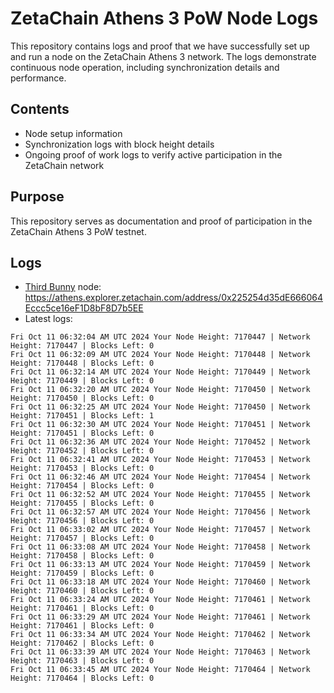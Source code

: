 # ZetaChain Athens 3 PoW Node Logs
This repository contains logs and proof that we have successfully set up and run a node on the ZetaChain Athens 3 network. The logs demonstrate continuous node operation, including synchronization details and performance.

## Contents
- Node setup information
- Synchronization logs with block height details
- Ongoing proof of work logs to verify active participation in the ZetaChain network

## Purpose
This repository serves as documentation and proof of participation in the ZetaChain Athens 3 PoW testnet.

## Logs

- [Third Bunny](https://thirdbunny.xyz/) node: https://athens.explorer.zetachain.com/address/0x225254d35dE666064Eccc5ce16eF1D8bF8D7b5EE
- Latest logs:
```
Fri Oct 11 06:32:04 AM UTC 2024 Your Node Height: 7170447 | Network Height: 7170447 | Blocks Left: 0
Fri Oct 11 06:32:09 AM UTC 2024 Your Node Height: 7170448 | Network Height: 7170448 | Blocks Left: 0
Fri Oct 11 06:32:14 AM UTC 2024 Your Node Height: 7170449 | Network Height: 7170449 | Blocks Left: 0
Fri Oct 11 06:32:20 AM UTC 2024 Your Node Height: 7170450 | Network Height: 7170450 | Blocks Left: 0
Fri Oct 11 06:32:25 AM UTC 2024 Your Node Height: 7170450 | Network Height: 7170451 | Blocks Left: 1
Fri Oct 11 06:32:30 AM UTC 2024 Your Node Height: 7170451 | Network Height: 7170451 | Blocks Left: 0
Fri Oct 11 06:32:36 AM UTC 2024 Your Node Height: 7170452 | Network Height: 7170452 | Blocks Left: 0
Fri Oct 11 06:32:41 AM UTC 2024 Your Node Height: 7170453 | Network Height: 7170453 | Blocks Left: 0
Fri Oct 11 06:32:46 AM UTC 2024 Your Node Height: 7170454 | Network Height: 7170454 | Blocks Left: 0
Fri Oct 11 06:32:52 AM UTC 2024 Your Node Height: 7170455 | Network Height: 7170455 | Blocks Left: 0
Fri Oct 11 06:32:57 AM UTC 2024 Your Node Height: 7170456 | Network Height: 7170456 | Blocks Left: 0
Fri Oct 11 06:33:02 AM UTC 2024 Your Node Height: 7170457 | Network Height: 7170457 | Blocks Left: 0
Fri Oct 11 06:33:08 AM UTC 2024 Your Node Height: 7170458 | Network Height: 7170458 | Blocks Left: 0
Fri Oct 11 06:33:13 AM UTC 2024 Your Node Height: 7170459 | Network Height: 7170459 | Blocks Left: 0
Fri Oct 11 06:33:18 AM UTC 2024 Your Node Height: 7170460 | Network Height: 7170460 | Blocks Left: 0
Fri Oct 11 06:33:24 AM UTC 2024 Your Node Height: 7170461 | Network Height: 7170461 | Blocks Left: 0
Fri Oct 11 06:33:29 AM UTC 2024 Your Node Height: 7170461 | Network Height: 7170461 | Blocks Left: 0
Fri Oct 11 06:33:34 AM UTC 2024 Your Node Height: 7170462 | Network Height: 7170462 | Blocks Left: 0
Fri Oct 11 06:33:39 AM UTC 2024 Your Node Height: 7170463 | Network Height: 7170463 | Blocks Left: 0
Fri Oct 11 06:33:45 AM UTC 2024 Your Node Height: 7170464 | Network Height: 7170464 | Blocks Left: 0
```
